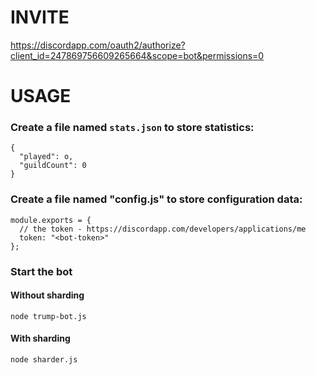 # INVITE
https://discordapp.com/oauth2/authorize?client_id=247869756609265664&scope=bot&permissions=0

# USAGE

### Create a file named `stats.json` to store statistics:
```
{
  "played": o,
  "guildCount": 0
}
```

### Create a file named "config.js" to store configuration data:
```
module.exports = {
  // the token - https://discordapp.com/developers/applications/me
  token: "<bot-token>"
};
```

### Start the bot

#### Without sharding
`node trump-bot.js`

#### With sharding
`node sharder.js`
